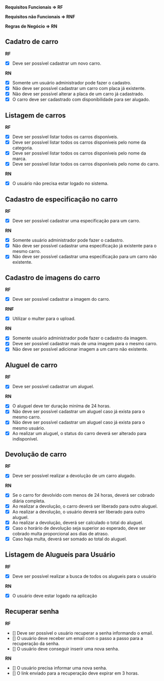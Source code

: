 **Requisitos Funcionais => RF**

**Requisitos não Funcionais => RNF**

**Regras de Negócio => RN**

## Cadatro de carro

**RF**
- [x] Deve ser possível cadastrar um novo carro.

**RN**
- [x] Somente um usuário administrador pode fazer o cadastro.
- [x] Não deve ser possível cadastrar um carro com placa já existente.
- [x] Não deve ser possível alterar a placa de um carro já cadastrado.
- [x] O carro deve ser cadastrado com disponibilidade para ser alugado.

## Listagem de carros

**RF**
- [x] Deve ser possível listar todos os carros disponíveis.
- [x] Deve ser possível listar todos os carros disponíveis pelo nome da categoria.
- [x] Deve ser possível listar todos os carros disponíveis pelo nome da marca.
- [x] Deve ser possível listar todos os carros disponíveis pelo nome do carro.

**RN**
- [x] O usuário não precisa estar logado no sistema.

## Cadastro de especificação no carro

**RF**
- [x] Deve ser possível cadastrar uma especificação para um carro.

**RN**
- [x] Somente usuário administrador pode fazer o cadastro.
- [x] Não deve ser possível cadastrar uma especificação já existente para o mesmo carro.
- [x] Não deve ser possível cadastrar uma especificação para um carro não existente.

## Cadastro de imagens do carro

**RF**
- [x] Deve ser possível cadastrar a imagem do carro.

**RNF**
- [x] Utilizar o multer para o upload.

**RN**
- [x] Somente usuário administrador pode fazer o cadastro da imagem.
- [x] Deve ser possível cadastrar mais de uma imagem para o mesmo carro.
- [x] Não deve ser possível adicionar imagem a um carro não existente.

## Aluguel de carro

**RF**
- [x] Deve ser possível cadastrar um aluguel.

**RN**
- [x] O aluguel deve ter duração miníma de 24 horas.
- [x] Não deve ser possível cadastrar um aluguel caso já exista para o mesmo carro.
- [x] Não deve ser possível cadastrar um aluguel caso já exista para o mesmo usuário.
- [x] Ao realizar um aluguel, o status do carro deverá ser alterado para indisponível.

## Devolução de carro

**RF**
- [x] Deve ser possível realizar a devolução de um carro alugado.

**RN**
- [x] Se o carro for devolvido com menos de 24 horas, deverá ser cobrado diária completa.
- [x] Ao realizar a devolução, o carro deverá ser liberado para outro aluguel.
- [x] Ao realizar a devolução, o usuário deverá ser liberado para outro aluguel.
- [x] Ao realizar a devolução, deverá ser calculado o total do aluguel.
- [x] Caso o horário de devolução seja superior ao esperado, deve ser cobrado multa proporcional aos dias de atraso.
- [x] Caso haja multa, deverá ser somado ao total do aluguel.

## Listagem de Alugueis para Usuário

**RF**
- [x] Deve ser possível realizar a busca de todos os alugueis para o usuário

**RN**
- [x] O usuário deve estar logado na aplicação

## Recuperar senha

**RF**
- [] Deve ser possível o usuário recuperar a senha informando o email.
- [] O usuário deve receber um email com o passo a passo para a recuperação da senha.
- [] O usuário deve conseguir inserir uma nova senha.

**RN**
- [] O usuário precisa informar uma nova senha.
- [] O link enviado para a recuperação deve expirar em 3 horas.
